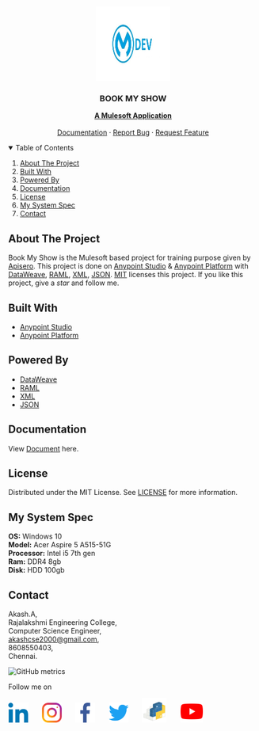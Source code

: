 <!-- PROJECT LOGO -->
<p align="center">
  <img src="https://github.com/Akash-Peace/MULESOFT/blob/main/docs/md.jpg" alt="Logo" width="150" height="150">
  <h3 align="center">BOOK MY SHOW</h3>
  <p align="center">
    <a href="https://www.mulesoft.com/"><strong>A Mulesoft Application</strong></a>
    <br />
    <br />
    <a href="https://github.com/Akash-Peace/MULESOFT/blob/main/docs/Mini%20Project%20Presentation.pptx">Documentation</a>
    ·
    <a href="https://github.com/Akash-Peace/MULESOFT/issues">Report Bug</a>
    ·
    <a href="https://github.com/Akash-Peace/MULESOFT/issues">Request Feature</a>
  </p>
</p>



<!-- TABLE OF CONTENTS -->
<details open="open">
  <summary>Table of Contents</summary>
  <ol>
    <li><a href="#about-the-project">About The Project</a></li>
    <li><a href="#built-with">Built With</a></li>
    <li><a href="#powered-by">Powered By</a></li>
    <li><a href="#Documentation">Documentation</a></li>
    <li><a href="#license">License</a></li>
    <li><a href="#my-system-spec">My System Spec</a></li>
    <li><a href="#contact">Contact</a></li>
  </ol>
</details>



<!-- ABOUT THE PROJECT -->
## About The Project

Book My Show is the Mulesoft based project for training purpose given by [Apisero](https://apisero.com/). This project is done on [Anypoint Studio](https://www.mulesoft.com/platform/studio) & [Anypoint Platform](https://anypoint.mulesoft.com/login/) with [DataWeave](https://docs.mulesoft.com/mule-runtime/3.9/dataweave), [RAML](https://raml.org/), [XML](https://en.wikipedia.org/wiki/XML#:~:text=Extensible%20Markup%20Language%20(XML)%20is,%2Dreadable%20and%20machine%2Dreadable.&text=The%20design%20goals%20of%20XML,and%20usability%20across%20the%20Internet.), [JSON](https://www.json.org/json-en.html). [MIT](https://github.com/Akash-Peace/REACTJS-FRONTEND-ADVANCED/blob/main/LICENSE) licenses this project. If you like this project, give a _star_ and follow me.

## Built With

* [Anypoint Studio](https://www.mulesoft.com/platform/studio)
* [Anypoint Platform](https://anypoint.mulesoft.com/login/)


## Powered By

* [DataWeave](https://docs.mulesoft.com/mule-runtime/3.9/dataweave)
* [RAML](https://raml.org/)
* [XML](https://en.wikipedia.org/wiki/XML#:~:text=Extensible%20Markup%20Language%20(XML)%20is,%2Dreadable%20and%20machine%2Dreadable.&text=The%20design%20goals%20of%20XML,and%20usability%20across%20the%20Internet.)
* [JSON](https://www.json.org/json-en.html)


## Documentation

View [Document](https://github.com/Akash-Peace/MULESOFT/blob/main/docs/Mini%20Project%20Presentation.pptx) here.


<!-- LICENSE -->
## License

Distributed under the MIT License. See [LICENSE](https://github.com/Akash-Peace/MULESOFT/blob/main/LICENSE) for more information.


## My System Spec

**OS:** Windows 10\
**Model:** Acer Aspire 5 A515-51G\
**Processor:** Intel i5 7th gen\
**Ram:** DDR4 8gb\
**Disk:** HDD 100gb


<!-- CONTACT -->
## Contact

Akash.A,\
Rajalakshmi Engineering College,\
Computer Science Engineer,\
akashcse2000@gmail.com,\
8608550403,\
Chennai.


![GitHub metrics](https://metrics.lecoq.io/Akash-Peace)  

Follow me on

[<img src='https://github.com/Akash-Peace/INDUSTRIAL-WEBSITE/blob/main/images/linkedin.png' alt='linkedin' height='40'>](https://www.linkedin.com/in/akash-2000-cse) &nbsp; &nbsp; &nbsp; [<img src='https://github.com/Akash-Peace/INDUSTRIAL-WEBSITE/blob/main/images/instagram.png' alt='instagram' height='40'>](https://www.instagram.com/nocturnal_lad) &nbsp; &nbsp; &nbsp; [<img src='https://github.com/Akash-Peace/INDUSTRIAL-WEBSITE/blob/main/images/facebook.png' alt='facebook' height='40'>](https://www.facebook.com/profile.php?id=100061841000593) &nbsp; &nbsp; &nbsp; [<img src='https://github.com/Akash-Peace/INDUSTRIAL-WEBSITE/blob/main/images/twitter.png' alt='twitter' height='40'>](https://twitter.com/AkashA53184506) &nbsp; &nbsp; &nbsp; [<img src='https://github.com/Akash-Peace/INDUSTRIAL-WEBSITE/blob/main/images/pypi.png' alt='pypi' height='50'>](https://pypi.org/user/Akash-Peace/) &nbsp; &nbsp; &nbsp; [<img src='https://github.com/Akash-Peace/INDUSTRIAL-WEBSITE/blob/main/images/youtube.png' alt='youtube' height='45'>](https://www.youtube.com/channel/UCmugCO6k7hgSZqaI1jzbelw/featured) 

